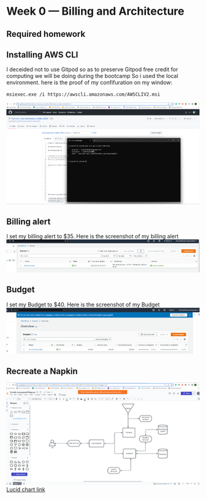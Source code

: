 # Week 0 — Billing and Architecture

## Required homework

## Installing AWS CLI 


I deceided not to use Gitpod so as to preserve Gitpod free credit for computing we will be doing during the bootcamp
So i used the local environment.
here is the proof of my confifuration on my window:

```
msiexec.exe /i https://awscli.amazonaws.com/AWSCLIV2.msi
```
![Proof of AWS CLI](Assets/Proof-of-CLI-week-0.png)

## Billing alert

I set my billing alert to $35.
Here is the screenshot of my billing alert 
![Billing alert](Assets/Billing-alert-week-0.png)

## Budget

I set my Budget to $40.
Here is the screenshot of my Budget
![Budget](Assets/Budget-week-0.png)














## Recreate a Napkin

![Conceptual diagram](Assets/Conceptual-diagram-week-0.png)
[Lucid chart link](https://lucid.app/lucidchart/722461c4-e0ee-4315-988f-7d3c0344f854/edit?viewport_loc=-205%2C-381%2C2219%2C1055%2C0_0&invitationId=inv_e695b989-c290-4779-b055-81a430b3c811)
